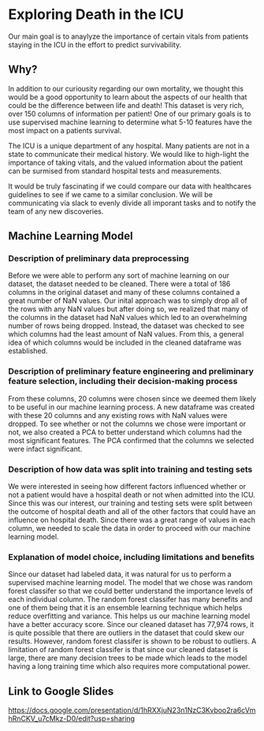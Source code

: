 # Exploring Death in the ICU
 
Our main goal is to anaylyze the importance of certain vitals from patients staying in the ICU in the effort to predict survivability. 

## Why?

In addition to our curiousity regarding our own mortality, we thought this would be a good opportunity to learn about the aspects of our health that could be the difference between life and death! This dataset is very rich, over 150 columns of information per patient! One of our primary goals is to use supervised machine learning to determine what 5-10 features have the most impact on a patients survival. 

The ICU is a unique department of any hospital. Many patients are not in a state to communicate their medical history. We would like to high-light the importance of taking vitals, and the valued information about the patient can be surmised from standard hospital tests and measurements. 



It would be truly fascinating if we could compare our data with healthcares guidelines to see if we came to a similar conclusion. We will be communicating via slack to evenly divide all imporant tasks and to notify the team of any new discoveries. 

## Machine Learning Model
### Description of preliminary data preprocessing 
Before we were able to perform any sort of machine learning on our dataset, the dataset needed to be cleaned. There were a total of 186 columns in the original dataset and many of these columns contained a great number of NaN values. Our inital approach was to simply drop all of the rows with any NaN values but after doing so, we realized that many of the columns in the dataset had NaN values which led to an overwhelming number of rows being dropped. Instead, the dataset was checked to see which columns had the least amount of NaN values. From this, a general idea of which columns would be included in the cleaned dataframe was established. 
### Description of preliminary feature engineering and preliminary feature selection, including their decision-making process
From these columns, 20 columns were chosen since we deemed them likely to be useful in our machine learning process. A new dataframe was created with these 20 columns and any existing rows with NaN values were dropped. To see whether or not the columns we chose were important or not, we also created a PCA to better understand which columns had the most significant features. The PCA confirmed that the columns we selected were infact significant. 
### Description of how data was split into training and testing sets 
We were interested in seeing how different factors influenced whether or not a patient would have a hospital death or not when admitted into the ICU. Since this was our interest, our training and testing sets were split between the outcome of hospital death and all of the other factors that could have an influence on hospital death. Since there was a great range of values in each column, we needed to scale the data in order to proceed with our machine learning model. 
### Explanation of model choice, including limitations and benefits
Since our dataset had labeled data, it was natural for us to perform a supervised machine learning model. The model that we chose was random forest classifer so that we could better understand the importance levels of each individual column. The random forest classifer has many benefits and one of them being that it is an ensemble learning technique which helps reduce overfitting and variance. This helps us our machine learning model have a better accuracy score. Since our cleaned dataset has 77,974 rows, it is quite possible that there are outliers in the dataset that could skew our results. However, random forest classifer is shown to be robust to outliers. A limitation of random forest classifer is that since our cleaned dataset is large, there are many decision trees to be made which leads to the model having a long training time which also requires more computational power.

## Link to Google Slides
https://docs.google.com/presentation/d/1hRXXjuN23n1NzC3Kvboo2ra6cVmhRnCKV_u7cMkz-D0/edit?usp=sharing



